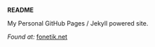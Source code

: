 **README**

My Personal GitHub Pages / Jekyll powered site.

_Found at:_ [fonetik.net](http:fonetik.net/ "Industries Fonetik")
